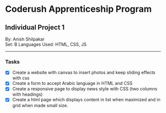 # Coderush Apprenticeship Program
## Individual Project 1

By: Anish Shilpakar  
Set: B
Languages Used: HTML, CSS, JS

<hr>

### Tasks 
- [X] Create a website with canvas to insert photos and keep sliding effects with css
- [X] Create a form to accept Arabic language in HTML and CSS
- [X] Create a responsive page to display news style with CSS (two columns with headings)
- [X] Create a html page which displays content in list when maximized and in grid when made small size.
